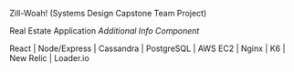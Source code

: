 Zill-Woah! (Systems Design Capstone Team Project)

Real Estate Application *Additional Info Component*

React | Node/Express | Cassandra | PostgreSQL | AWS EC2 | Nginx | K6 | New Relic | Loader.io

